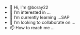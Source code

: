 - 👋 Hi, I’m @boray22
- 👀 I’m interested in ...
- 🌱 I’m currently learning ...SAP 
- 💞️ I’m looking to collaborate on ...
- 📫 How to reach me ...

<!---
boray22/boray22 is a ✨ special ✨ repository because its `README.md` (this file) appears on your GitHub profile.
You can click the Preview link to take a look at your changes.
--->
